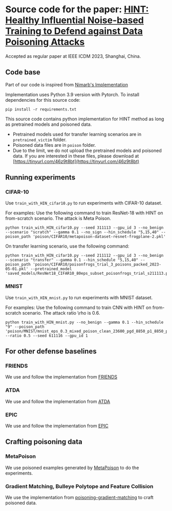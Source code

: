 # Source code for the paper: [HINT: Healthy Influential Noise-based Training to Defend against Data Poisoning Attacks](https://arxiv.org/abs/2309.08549)
Accepted as regular paper at IEEE ICDM 2023, Shanghai, China.

## Code base
Part of our code is inspired from [Nimarb's Implementation](https://github.com/nimarb/pytorch_influence_functions)

Implementation uses Python 3.9 version with Pytorch. To install dependencies for this source code:
```
pip install -r requirements.txt
```
This source code contains python implementation for HINT method as long as pretrained models and poisoned data.

 - Pretrained models used for transfer learning scenarios are in ```pretrained_victim``` folder.
 - Poisoned data files are in ```poison``` folder.
 - Due to the limit, we do not upload the pretrained models and poisoned data. If you are interested in these files, please download at [https://tinyurl.com/46z9t8bt](https://tinyurl.com/46z9t8bt)


## Running experiments
### CIFAR-10
Use ```train_with_HIN_cifar10.py``` to run experiments with CIFAR-10 dataset.

For examples: Use the following command to train ResNet-18 with HINT on from-scratch scenario. The attack is Meta Poison.
```
python train_with_HIN_cifar10.py --seed 311113 --gpu_id 3 --no_benign --scenario "scratch" --gamma 0.1 --no_sign --hin_schedule "5,15,40" --poison_path 'poison/CIFAR10/metapoison-dataset-resnet-frogplane-2.pkl'
```
On transfer learning scenario, use the following command:
```
python train_with_HIN_cifar10.py --seed 211112 --gpu_id 3 --no_benign --scenario "transfer" --gamma 0.1 --hin_schedule "5,15,40" --poison_path 'poison/CIFAR10/poisonfrogs_trial_3_poisons_packed_2023-05-01.pkl' --pretrained_model 'saved_models/ResNet18_CIFAR10_80eps_subset_poisonfrogs_trial_s211113.pth'
```

### MNIST
Use ```train_with_HIN_mnist.py``` to run experiments with MNIST dataset.

For examples: Use the following command to train CNN with HINT on from-scratch scenario. The attack ratio \rho is 0.6.
```
python train_with_HIN_mnist.py --no_benign --gamma 0.1 --hin_schedule "9" --poison_path 'poison/MNIST/mnist_eps_0.3_mixed_poison_clean_23600_pgd_8850_p1_8850_p5_8850_DC_8850.pt' --ratio 0.5 --seed 611116 --gpu_id 1
```

## For other defense baselines
### FRIENDS 
We use and follow the implementation from [FRIENDS](https://github.com/tianyu139/friendly-noise)
### ATDA 
We use and follow the implementation from [ATDA](https://github.com/TLMichael/Delusive-Adversary)
### EPIC
We use and follow the implementation from [EPIC](https://github.com/YuYang0901/EPIC)

## Crafting poisoning data
### MetaPoison
We use poisoned examples generated by [MetaPoison](https://github.com/wronnyhuang/metapoison) to do the experiments.
### Gradient Matching, Bulleye Polytope and Feature Collision
We use the implementation from [poisoning-gradient-matching](https://github.com/JonasGeiping/poisoning-gradient-matching) to craft poisoned data.
